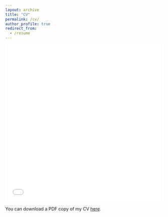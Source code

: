 ```yaml
---
layout: archive
title: "CV"
permalink: /cv/
author_profile: true
redirect_from:
  - /resume
---
```



<iframe src="/files/Heflin_CV.pdf" width="100%" height="500" frameborder="no" border="0" marginwidth="0" marginheight="0"></iframe>
  
You can download a PDF copy of my CV [here](/files/Heflin_CV.pdf).
